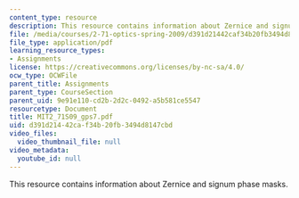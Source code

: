 ```yaml
---
content_type: resource
description: This resource contains information about Zernice and signum phase masks.
file: /media/courses/2-71-optics-spring-2009/d391d21442caf34b20fb3494d8147cbd_MIT2_71S09_gps7.pdf
file_type: application/pdf
learning_resource_types:
- Assignments
license: https://creativecommons.org/licenses/by-nc-sa/4.0/
ocw_type: OCWFile
parent_title: Assignments
parent_type: CourseSection
parent_uid: 9e91e110-cd2b-2d2c-0492-a5b581ce5547
resourcetype: Document
title: MIT2_71S09_gps7.pdf
uid: d391d214-42ca-f34b-20fb-3494d8147cbd
video_files:
  video_thumbnail_file: null
video_metadata:
  youtube_id: null
---
```

This resource contains information about Zernice and signum phase masks.